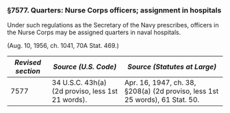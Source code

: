 ### §7577. Quarters: Nurse Corps officers; assignment in hospitals ###

Under such regulations as the Secretary of the Navy prescribes, officers in the Nurse Corps may be assigned quarters in naval hospitals.

(Aug. 10, 1956, ch. 1041, 70A Stat. 469.)

|*Revised section*|              *Source (U.S. Code)*               |                        *Source (Statutes at Large)*                        |
|-----------------|-------------------------------------------------|----------------------------------------------------------------------------|
|      7577       |34 U.S.C. 43h(a) (2d proviso, less 1st 21 words).|Apr. 16, 1947, ch. 38, §208(a) (2d proviso, less 1st 25 words), 61 Stat. 50.|